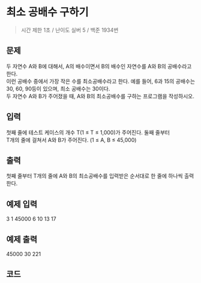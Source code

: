 최소 공배수 구하기
=======
> 시간 제한 1초 / 난이도 실버 5 / 백준 1934번

문제
--------
두 자연수 A와 B에 대해서, A의 배수이면서 B의 배수인 자연수를 A와 B의 공배수라고 한다.  
이런 공배수 중에서 가장 작은 수를 최소공배수라고 한다. 예를 들어, 6과 15의 공배수는    
30, 60, 90등이 있으며, 최소 공배수는 30이다.  
두 자연수 A와 B가 주어졌을 때, A와 B의 최소공배수를 구하는 프로그램을 작성하시오.

입력
---------
첫째 줄에 테스트 케이스의 개수 T(1 ≤ T ≤ 1,000)가 주어진다. 둘째 줄부터   
T개의 줄에 걸쳐서 A와 B가 주어진다. (1 ≤ A, B ≤ 45,000)


출력
---------
첫째 줄부터 T개의 줄에 A와 B의 최소공배수를 입력받은 순서대로 한 줄에 하나씩 출력한다.

예제 입력
-----
3
1 45000
6 10
13 17

예제 출력
-----
45000
30
221

코드
---------


